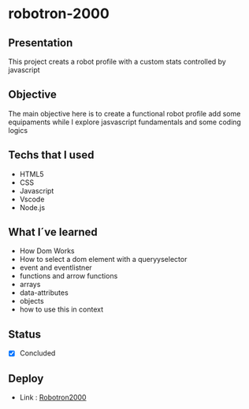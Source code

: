 # robotron-2000

## Presentation
 This project creats a robot profile with a custom stats controlled by javascript
 
## Objective
  The main objective here is to create a functional robot profile add some equipaments while I explore jasvascript fundamentals and some coding logics
  
## Techs that I used
- HTML5
- CSS
- Javascript
- Vscode
- Node.js

## What I´ve learned
- How Dom Works
- How to select a dom element with a queryyselector
- event and eventlistner
- functions and arrow functions
- arrays
- data-attributes
- objects
-  how to use this in context

## Status
- [x] Concluded

## Deploy
- Link : [Robotron2000](https://robotron2000-beta.vercel.app/)
  
  
